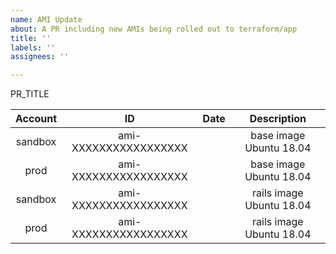 ```yaml
---
name: AMI Update
about: A PR including new AMIs being rolled out to terraform/app
title: ''
labels: ''
assignees: ''

---
```


PR_TITLE

<!-- This PR MUST fulfill the accepted criteria defined for DevOps PRs: -->
<!-- https://login-handbook.app.cloud.gov/articles/devops-acceptance-criteria.html -->

<!-- enter data for the new AMIs here -->
<!-- generate: aws ec2 describe-images \
  --owners self \
  --query 'Images[*].{ami:ImageId,date:CreationDate}' \
  --output text | sort -rk 2 | head -n 2 -->
| Account | ID | Date | Description |
| :---: | :---: | :---: | :---: |
| sandbox | ami-XXXXXXXXXXXXXXXXX | <DATE> | base image Ubuntu 18.04 |
| prod | ami-XXXXXXXXXXXXXXXXX | <DATE> | base image Ubuntu 18.04 |
| sandbox | ami-XXXXXXXXXXXXXXXXX | <DATE> | rails image Ubuntu 18.04 |
| prod | ami-XXXXXXXXXXXXXXXXX | <DATE> | rails image Ubuntu 18.04 |
